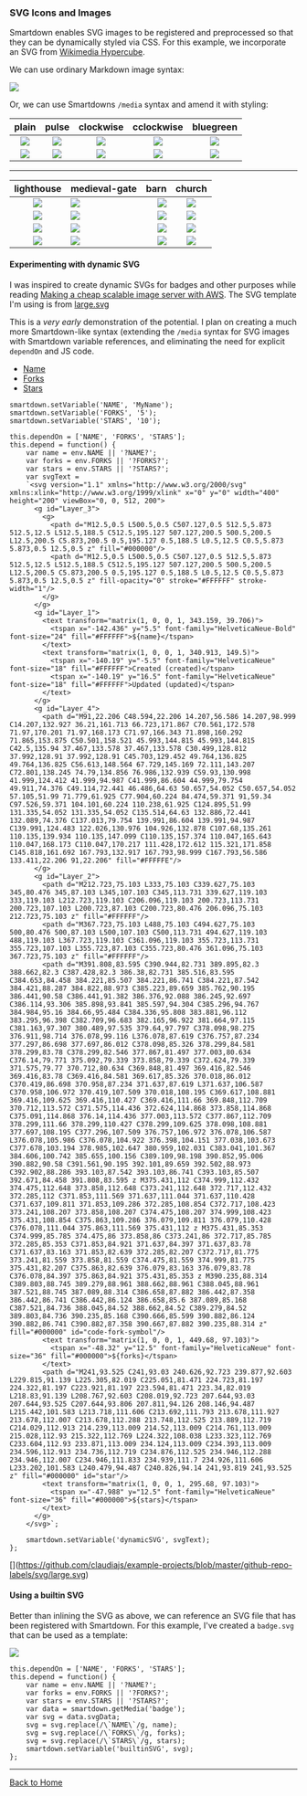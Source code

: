 ### SVG Icons and Images

Smartdown enables SVG images to be registered and preprocessed so that they can be dynamically styled via CSS. For this example, we incorporate an SVG from [Wikimedia Hypercube](https://commons.wikimedia.org/wiki/File:Hypercube.svg).

We can use ordinary Markdown image syntax:

![](https://upload.wikimedia.org/wikipedia/commons/2/22/Hypercube.svg)

Or, we can use Smartdowns `/media` syntax and amend it with styling:

|plain|pulse|clockwise|cclockwise|bluegreen|
|:---:|:---:|:---:|:---:|:---:|
|![](/media/hypercube)|![](/media/hypercube/pulse)|![](/media/hypercube/clockwise)|![](/media/hypercube/cclockwise)|![](/media/hypercube/bluegreen)|
|![](/media/StalactiteStalagmite)|![](/media/StalactiteStalagmite/pulse)|![](/media/StalactiteStalagmite/clockwise)|![](/media/StalactiteStalagmite/cclockwise)|![](/media/StalactiteStalagmite/bluegreen)|

---

|lighthouse|medieval-gate|barn|church|
|:---:|:---|---:|:---:|
|![](/media/lighthouse)|![](/media/medieval-gate)|![](/media/barn)|![](/media/church)|
|![](/media/lighthouse/pulse)|![](/media/medieval-gate/pulse)|![](/media/barn/pulse)|![](/media/church/pulse)|
|![](/media/lighthouse/clockwise)|![](/media/medieval-gate/clockwise)|![](/media/barn/clockwise)|![](/media/church/clockwise)|
|![](/media/lighthouse/cclockwise)|![](/media/medieval-gate/cclockwise)|![](/media/barn/cclockwise)|![](/media/church/cclockwise)|

#### Experimenting with dynamic SVG

I was inspired to create dynamic SVGs for badges and other purposes while reading
[Making a cheap scalable image server with AWS](https://claudiajs.com/tutorials/image-server.html). The SVG template I'm using is from [large.svg](https://github.com/claudiajs/example-projects/blob/master/github-repo-labels/svg/large.svg)

This is a *very early* demonstration of the potential. I plan on creating a much more Smartdown-like syntax (extending the `/media` syntax for SVG images with Smartdown variable references, and eliminating the need for explicit `dependOn` and JS code.

- [Name](:?NAME)
- [Forks](:?FORKS)
- [Stars](:?STARS)

```javascript/playable/autoplay
smartdown.setVariable('NAME', 'MyName');
smartdown.setVariable('FORKS', '5');
smartdown.setVariable('STARS', '10');

this.dependOn = ['NAME', 'FORKS', 'STARS'];
this.depend = function() {
	var name = env.NAME || '?NAME?';
	var forks = env.FORKS || '?FORKS?';
	var stars = env.STARS || '?STARS?';
	var svgText =
	`<svg version="1.1" xmlns="http://www.w3.org/2000/svg" xmlns:xlink="http://www.w3.org/1999/xlink" x="0" y="0" width="400" height="200" viewBox="0, 0, 512, 200">
	  <g id="Layer_3">
	    <g>
	      <path d="M12.5,0.5 L500.5,0.5 C507.127,0.5 512.5,5.873 512.5,12.5 L512.5,188.5 C512.5,195.127 507.127,200.5 500.5,200.5 L12.5,200.5 C5.873,200.5 0.5,195.127 0.5,188.5 L0.5,12.5 C0.5,5.873 5.873,0.5 12.5,0.5 z" fill="#000000"/>
	      <path d="M12.5,0.5 L500.5,0.5 C507.127,0.5 512.5,5.873 512.5,12.5 L512.5,188.5 C512.5,195.127 507.127,200.5 500.5,200.5 L12.5,200.5 C5.873,200.5 0.5,195.127 0.5,188.5 L0.5,12.5 C0.5,5.873 5.873,0.5 12.5,0.5 z" fill-opacity="0" stroke="#FFFFFF" stroke-width="1"/>
	    </g>
	  </g>
	  <g id="Layer_1">
	    <text transform="matrix(1, 0, 0, 1, 343.159, 39.706)">
	      <tspan x="-142.436" y="5.5" font-family="HelveticaNeue-Bold" font-size="24" fill="#FFFFFF">${name}</tspan>
	    </text>
	    <text transform="matrix(1, 0, 0, 1, 340.913, 149.5)">
	      <tspan x="-140.19" y="-5.5" font-family="HelveticaNeue" font-size="18" fill="#FFFFFF">Created (created)</tspan>
	      <tspan x="-140.19" y="16.5" font-family="HelveticaNeue" font-size="18" fill="#FFFFFF">Updated (updated)</tspan>
	    </text>
	  </g>
	  <g id="Layer_4">
	    <path d="M91,22.206 C48.594,22.206 14.207,56.586 14.207,98.999 C14.207,132.927 36.21,161.713 66.723,171.867 C70.561,172.578 71.97,170.201 71.97,168.173 C71.97,166.343 71.898,160.292 71.865,153.875 C50.501,158.521 45.993,144.815 45.993,144.815 C42.5,135.94 37.467,133.578 37.467,133.578 C30.499,128.812 37.992,128.91 37.992,128.91 C45.703,129.452 49.764,136.825 49.764,136.825 C56.613,148.564 67.729,145.169 72.111,143.207 C72.801,138.245 74.79,134.856 76.986,132.939 C59.93,130.998 41.999,124.412 41.999,94.987 C41.999,86.604 44.999,79.754 49.911,74.376 C49.114,72.441 46.486,64.63 50.657,54.052 C50.657,54.052 57.105,51.99 71.779,61.925 C77.904,60.224 84.474,59.371 91,59.34 C97.526,59.371 104.101,60.224 110.238,61.925 C124.895,51.99 131.335,54.052 131.335,54.052 C135.514,64.63 132.886,72.441 132.089,74.376 C137.013,79.754 139.991,86.604 139.991,94.987 C139.991,124.483 122.026,130.976 104.926,132.878 C107.68,135.261 110.135,139.934 110.135,147.099 C110.135,157.374 110.047,165.643 110.047,168.173 C110.047,170.217 111.428,172.612 115.321,171.858 C145.818,161.692 167.793,132.917 167.793,98.999 C167.793,56.586 133.411,22.206 91,22.206" fill="#FFFFFE"/>
	  </g>
	  <g id="Layer_2">
	    <path d="M212.723,75.103 L333,75.103 C339.627,75.103 345,80.476 345,87.103 L345,107.103 C345,113.731 339.627,119.103 333,119.103 L212.723,119.103 C206.096,119.103 200.723,113.731 200.723,107.103 L200.723,87.103 C200.723,80.476 206.096,75.103 212.723,75.103 z" fill="#FFFFFF"/>
	    <path d="M367.723,75.103 L488,75.103 C494.627,75.103 500,80.476 500,87.103 L500,107.103 C500,113.731 494.627,119.103 488,119.103 L367.723,119.103 C361.096,119.103 355.723,113.731 355.723,107.103 L355.723,87.103 C355.723,80.476 361.096,75.103 367.723,75.103 z" fill="#FFFFFF"/>
	    <path d="M391.808,83.595 C390.944,82.731 389.895,82.3 388.662,82.3 C387.428,82.3 386.38,82.731 385.516,83.595 C384.653,84.458 384.221,85.507 384.221,86.741 C384.221,87.542 384.421,88.287 384.822,88.973 C385.223,89.659 385.762,90.195 386.441,90.58 C386.441,91.382 386.376,92.088 386.245,92.697 C386.114,93.306 385.898,93.841 385.597,94.304 C385.296,94.767 384.984,95.16 384.66,95.484 C384.336,95.808 383.881,96.112 383.295,96.398 C382.709,96.683 382.165,96.922 381.664,97.115 C381.163,97.307 380.489,97.535 379.64,97.797 C378.098,98.275 376.911,98.714 376.078,99.116 L376.078,87.619 C376.757,87.234 377.297,86.698 377.697,86.012 C378.098,85.326 378.299,84.581 378.299,83.78 C378.299,82.546 377.867,81.497 377.003,80.634 C376.14,79.771 375.092,79.339 373.858,79.339 C372.624,79.339 371.575,79.77 370.712,80.634 C369.848,81.497 369.416,82.546 369.416,83.78 C369.416,84.581 369.617,85.326 370.018,86.012 C370.419,86.698 370.958,87.234 371.637,87.619 L371.637,106.587 C370.958,106.972 370.419,107.509 370.018,108.195 C369.617,108.881 369.416,109.625 369.416,110.427 C369.416,111.66 369.848,112.709 370.712,113.572 C371.575,114.436 372.624,114.868 373.858,114.868 C375.091,114.868 376.14,114.436 377.003,113.572 C377.867,112.709 378.299,111.66 378.299,110.427 C378.299,109.625 378.098,108.881 377.697,108.195 C377.296,107.509 376.757,106.972 376.078,106.587 L376.078,105.986 C376.078,104.922 376.398,104.151 377.038,103.673 C377.678,103.194 378.985,102.647 380.959,102.031 C383.041,101.367 384.606,100.742 385.655,100.156 C389.109,98.198 390.852,95.006 390.882,90.58 C391.561,90.195 392.101,89.659 392.502,88.973 C392.902,88.286 393.103,87.542 393.103,86.741 C393.103,85.507 392.671,84.458 391.808,83.595 z M375.431,112 C374.999,112.432 374.475,112.648 373.858,112.648 C373.241,112.648 372.717,112.432 372.285,112 C371.853,111.569 371.637,111.044 371.637,110.428 C371.637,109.811 371.853,109.286 372.285,108.854 C372.717,108.423 373.241,108.207 373.858,108.207 C374.475,108.207 374.999,108.423 375.431,108.854 C375.863,109.286 376.079,109.811 376.079,110.428 C376.078,111.044 375.863,111.569 375.431,112 z M375.431,85.353 C374.999,85.785 374.475,86 373.858,86 C373.241,86 372.717,85.785 372.285,85.353 C371.853,84.921 371.637,84.397 371.637,83.78 C371.637,83.163 371.853,82.639 372.285,82.207 C372.717,81.775 373.241,81.559 373.858,81.559 C374.475,81.559 374.999,81.775 375.431,82.207 C375.863,82.639 376.079,83.163 376.079,83.78 C376.078,84.397 375.863,84.921 375.431,85.353 z M390.235,88.314 C389.803,88.745 389.279,88.961 388.662,88.961 C388.045,88.961 387.521,88.745 387.089,88.314 C386.658,87.882 386.442,87.358 386.442,86.741 C386.442,86.124 386.658,85.6 387.089,85.168 C387.521,84.736 388.045,84.52 388.662,84.52 C389.279,84.52 389.803,84.736 390.235,85.168 C390.666,85.599 390.882,86.124 390.882,86.741 C390.882,87.358 390.667,87.882 390.235,88.314 z" fill="#000000" id="code-fork-symbol"/>
	    <text transform="matrix(1, 0, 0, 1, 449.68, 97.103)">
	      <tspan x="-48.32" y="12.5" font-family="HelveticaNeue" font-size="36" fill="#000000">${forks}</tspan>
	    </text>
	    <path d="M241,93.525 C241,93.03 240.626,92.723 239.877,92.603 L229.815,91.139 L225.305,82.019 C225.051,81.471 224.723,81.197 224.322,81.197 C223.921,81.197 223.594,81.471 223.34,82.019 L218.83,91.139 L208.767,92.603 C208.019,92.723 207.644,93.03 207.644,93.525 C207.644,93.806 207.811,94.126 208.146,94.487 L215.442,101.583 L213.718,111.606 C213.692,111.793 213.678,111.927 213.678,112.007 C213.678,112.288 213.748,112.525 213.889,112.719 C214.029,112.913 214.239,113.009 214.52,113.009 C214.761,113.009 215.028,112.93 215.322,112.769 L224.322,108.038 L233.323,112.769 C233.604,112.93 233.871,113.009 234.124,113.009 C234.393,113.009 234.596,112.913 234.736,112.719 C234.876,112.525 234.946,112.288 234.946,112.007 C234.946,111.833 234.939,111.7 234.926,111.606 L233.202,101.583 L240.479,94.487 C240.826,94.14 241,93.819 241,93.525 z" fill="#000000" id="star"/>
	    <text transform="matrix(1, 0, 0, 1, 295.68, 97.103)">
	      <tspan x="-47.988" y="12.5" font-family="HelveticaNeue" font-size="36" fill="#000000">${stars}</tspan>
	    </text>
	  </g>
	</svg>`;

	smartdown.setVariable('dynamicSVG', svgText);
};

```

[[](:!dynamicSVG|svg)](https://github.com/claudiajs/example-projects/blob/master/github-repo-labels/svg/large.svg)

#### Using a builtin SVG

Better than inlining the SVG as above, we can reference an SVG file that has been registered with Smartdown. For this example, I've created a `badge.svg` that can be used as a template:

![](/media/badge)


```javascript/playable/autoplay
this.dependOn = ['NAME', 'FORKS', 'STARS'];
this.depend = function() {
	var name = env.NAME || '?NAME?';
	var forks = env.FORKS || '?FORKS?';
	var stars = env.STARS || '?STARS?';
	var data = smartdown.getMedia('badge');
	var svg = data.svgData;
	svg = svg.replace(/\`NAME\`/g, name);
	svg = svg.replace(/\`FORKS\`/g, forks);
	svg = svg.replace(/\`STARS\`/g, stars);
	smartdown.setVariable('builtinSVG', svg);
};

```

[](:!builtinSVG|svg)

---

[Back to Home](:@Home)

